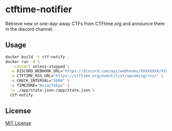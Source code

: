 # ctftime-notifier

Retrieve new or one-day-away CTFs from CTFtime.org and announce them in the discord channel.

## Usage

```bash
docker build -t ctf-notify .
docker run -d \
  --restart unless-stopped \
  -e DISCORD_WEBHOOK_URL="https://discord.com/api/webhooks/XXXXXXXX/XXXXXXXX" \
  -e CTFTIME_RSS_URL="https://ctftime.org/event/list/upcoming/rss/" \
  -e CHECK_INTERVAL="3600" \
  -e TIMEZONE="Asia/Tokyo" \
  -v ./app/state.json:/app/state.json \
  ctf-notify
```

## License

[MIT License](LICENSE)
